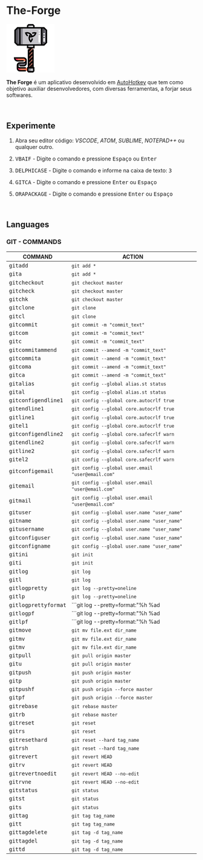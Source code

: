 # The-Forge

![The Forge](./img/thor-hammer_128x128.png)

**The Forge** é um aplicativo desenvolvido em [AutoHotkey](https://www.autohotkey.com) que tem como objetivo auxiliar desenvolvedores, com diversas ferramentas, a forjar seus softwares.

<br>

## Experimente

1. Abra seu editor código: _VSCODE_, _ATOM_, _SUBLIME_, _NOTEPAD++_ ou qualquer outro.

2. <kbd>VBAIF</kbd> - Digite o comando e pressione <kbd>Espaço</kbd> ou <kbd>Enter</kbd>

3. <kbd>DELPHICASE</kbd> - Digite o comando e informe na caixa de texto: <kbd>3</kbd>

4. <kbd>GITCA</kbd> - Digite o comando e pressione <kbd>Enter</kbd> ou <kbd>Espaço</kbd>

5. <kbd>ORAPACKAGE</kbd> - Digite o comando e pressione <kbd>Enter</kbd> ou <kbd>Espaço</kbd>

<br>

## Languages

### GIT - COMMANDS

COMMAND                        | ACTION
-------------------------------|----------
<kbd>gitadd</kbd>              |  `git add *`
<kbd>gita</kbd>                |  `git add *`
<kbd>gitcheckout</kbd>         |  `git checkout master`
<kbd>gitcheck</kbd>            |  `git checkout master`
<kbd>gitchk</kbd>              |  `git checkout master`
<kbd>gitclone</kbd>            |  `git clone`
<kbd>gitcl</kbd>               |  `git clone`
<kbd>gitcommit</kbd>           |  `git commit -m "commit_text"`
<kbd>gitcom</kbd>              |  `git commit -m "commit_text"`
<kbd>gitc</kbd>                |  `git commit -m "commit_text"`
<kbd>gitcommitammend</kbd>     |  `git commit --amend -m "commit_text"`
<kbd>gitcommita</kbd>          |  `git commit --amend -m "commit_text"`
<kbd>gitcoma</kbd>             |  `git commit --amend -m "commit_text"`
<kbd>gitca</kbd>               |  `git commit --amend -m "commit_text"`
<kbd>gitalias</kbd>            |  `git config --global alias.st status`
<kbd>gital</kbd>               |  `git config --global alias.st status`
<kbd>gitconfigendline1</kbd>   |  `git config --global core.autocrlf true`
<kbd>gitendline1</kbd>         |  `git config --global core.autocrlf true`
<kbd>gitline1</kbd>            |  `git config --global core.autocrlf true`
<kbd>gitel1</kbd>              |  `git config --global core.autocrlf true`
<kbd>gitconfigendline2</kbd>   |  `git config --global core.safecrlf warn`
<kbd>gitendline2</kbd>         |  `git config --global core.safecrlf warn`
<kbd>gitline2</kbd>            |  `git config --global core.safecrlf warn`
<kbd>gitel2</kbd>              |  `git config --global core.safecrlf warn`
<kbd>gitconfigemail</kbd>      |  `git config --global user.email "user@email.com"`
<kbd>gitemail</kbd>            |  `git config --global user.email "user@email.com"`
<kbd>gitmail</kbd>             |  `git config --global user.email "user@email.com"`
<kbd>gituser</kbd>             |  `git config --global user.name "user_name"`
<kbd>gitname</kbd>             |  `git config --global user.name "user_name"`
<kbd>gitusername</kbd>         |  `git config --global user.name "user_name"`
<kbd>gitconfiguser</kbd>       |  `git config --global user.name "user_name"`
<kbd>gitconfigname</kbd>       |  `git config --global user.name "user_name"`
<kbd>gitini</kbd>              |  `git init`
<kbd>giti</kbd>                |  `git init`
<kbd>gitlog</kbd>              |  `git log`
<kbd>gitl</kbd>                |  `git log`
<kbd>gitlogpretty</kbd>        |  `git log --pretty=oneline`
<kbd>gitlp</kbd>               |  `git log --pretty=oneline`
<kbd>gitlogprettyformat</kbd>  |  ```git log --pretty=format:"%h %ad | %s%d [%an]" --graph --date=short```
<kbd>gitlogpf</kbd>            |  ```git log --pretty=format:"%h %ad | %s%d [%an]" --graph --date=short```
<kbd>gitlpf</kbd>              |  ```git log --pretty=format:"%h %ad | %s%d [%an]" --graph --date=short```
<kbd>gitmove</kbd>             |  `git mv file.ext dir_name`
<kbd>gitmv</kbd>               |  `git mv file.ext dir_name`
<kbd>gitmv</kbd>               |  `git mv file.ext dir_name`
<kbd>gitpull</kbd>             |  `git pull origin master`
<kbd>gitu</kbd>                |  `git pull origin master`
<kbd>gitpush</kbd>             |  `git push origin master`
<kbd>gitp</kbd>                |  `git push origin master`
<kbd>gitpushf</kbd>            |  `git push origin --force master`
<kbd>gitpf</kbd>               |  `git push origin --force master`
<kbd>gitrebase</kbd>           |  `git rebase master`
<kbd>gitrb</kbd>               |  `git rebase master`
<kbd>gitreset</kbd>            |  `git reset`
<kbd>gitrs</kbd>               |  `git reset`
<kbd>gitresethard</kbd>        |  `git reset --hard tag_name`
<kbd>gitrsh</kbd>              |  `git reset --hard tag_name`
<kbd>gitrevert</kbd>           |  `git revert HEAD`
<kbd>gitrv</kbd>               |  `git revert HEAD`
<kbd>gitrevertnoedit</kbd>     |  `git revert HEAD --no-edit`
<kbd>gitrvne</kbd>             |  `git revert HEAD --no-edit`
<kbd>gitstatus</kbd>           |  `git status`
<kbd>gitst</kbd>               |  `git status`
<kbd>gits</kbd>                |  `git status`
<kbd>gittag</kbd>              |  `git tag tag_name`
<kbd>gitt</kbd>                |  `git tag tag_name`
<kbd>gittagdelete</kbd>        |  `git tag -d tag_name`
<kbd>gittagdel</kbd>           |  `git tag -d tag_name`
<kbd>gittd</kbd>               |  `git tag -d tag_name`
